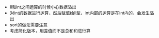- ll和int之间运算的时候小心数据溢出
- 对int的数据进行运算，然后赋值给ll型，int内部的运算是在int内的，会发生溢出
- sort的做法需要注意
- 考虑简化版本，用差值而不是总和和进行算
